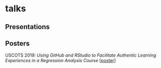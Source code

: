 # talks

## Presentations 


## Posters

USCOTS 2019: *Using GitHub and RStudio to Facilitate Authentic Learning Experiences in a Regression Analysis Course* [\[poster\]](https://github.com/matackett/talks/blob/master/posters/uscots2019-gh-rstudio-regression.pdf)
